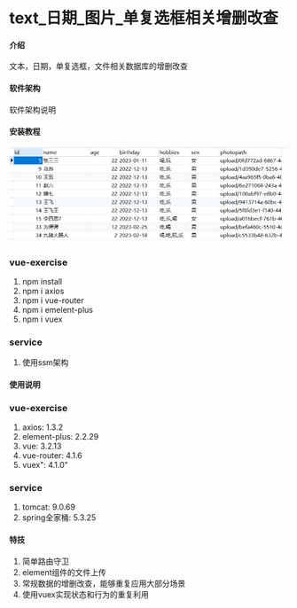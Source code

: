 # text_日期_图片_单复选框相关增删改查

#### 介绍
文本，日期，单复选框，文件相关数据库的增删改查

#### 软件架构
软件架构说明


#### 安装教程
![输入图片说明](vue-exercise/src/assets/jdbc.jpg)

### vue-exercise
1.  npm install
2.  npm i axios
3.  npm i vue-router
4.  npm i emelent-plus
5.  npm i vuex
### service
1.  使用ssm架构
#### 使用说明

### vue-exercise
1.  axios: 1.3.2
2.  element-plus: 2.2.29
3.  vue: 3.2.13
4.  vue-router: 4.1.6
5.  vuex": 4.1.0"
### service
1.  tomcat: 9.0.69
2.  spring全家桶: 5.3.25

#### 特技

1.  简单路由守卫
2.  element组件的文件上传
3.  常规数据的增删改查，能够重复应用大部分场景
4.  使用vuex实现状态和行为的重复利用
